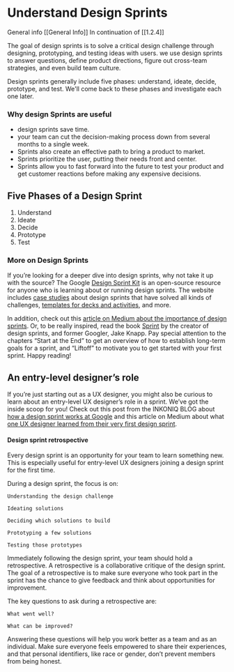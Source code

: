 # Understand Design Sprints

General info [[General Info]]
In continuation of [[1.2.4]]

The goal of design sprints is to solve a critical design challenge through designing, prototyping, and testing ideas with users. we use design sprints to answer questions, define product directions, figure out cross-team strategies, and even build team culture. 

Design sprints generally include five phases: understand, ideate, decide, prototype, and test. We'll come back to these phases and investigate each one later. 

### Why design Sprints are useful
- design sprints save time.
- your team can cut the decision-making process down from several months to a single week. 
- Sprints also create an effective path to bring a product to market. 
- Sprints prioritize the user, putting their needs front and center. 
- Sprints allow you to fast forward into the future to test your product and get customer reactions before making any expensive decisions. 
## Five Phases of a Design Sprint
1. Understand
2. Ideate
3. Decide 
4. Prototype
5. Test


### More on Design Sprints
If you’re looking for a deeper dive into design sprints, why not take it up with the source? The Google [Design Sprint Kit](https://designsprintkit.withgoogle.com/) is an open-source resource for anyone who is learning about or running design sprints. The website includes [case studies](https://designsprintkit.withgoogle.com/case-studies) about design sprints that have solved all kinds of challenges, [templates for decks and activities](https://designsprintkit.withgoogle.com/resources/overview), and more.

In addition, check out this [article on Medium about the importance of design sprints](https://uxplanet.org/whats-a-design-sprint-and-why-is-it-important-f7b826651e09#:~:text=A%20Design%20Sprint%20is%20a,and%20testing%20ideas%20with%20customers.). Or, to be really inspired, read the book [Sprint](https://www.thesprintbook.com/book) by the creator of design sprints, and former Googler, Jake Knapp. Pay special attention to the chapters “Start at the End” to get an overview of how to establish long-term goals for a sprint, and “Liftoff” to motivate you to get started with your first sprint. Happy reading!

## An entry-level designer’s role

If you’re just starting out as a UX designer, you might also be curious to learn about an entry-level UX designer’s role in a sprint. We’ve got the inside scoop for you! Check out this post from the INKONIQ BLOG about [how a design sprint works at Google](https://medium.com/inkoniq-blog/inside-a-design-sprint-workshop-at-google-3950b1654f2) and this article on Medium about what [one UX designer learned from their very first design sprint](https://uxplanet.org/3-things-i-learned-from-my-first-design-sprint-ed5d2113afad).


#### Design sprint  retrospective

Every design sprint is an opportunity for your team to learn something new. This is especially useful for entry-level UX designers joining a design sprint for the first time. 

During a design sprint, the focus is on: 

    Understanding the design challenge 

    Ideating solutions 

    Deciding which solutions to build 

    Prototyping a few solutions 

    Testing those prototypes

Immediately following the design sprint, your team should hold a retrospective. A retrospective is a collaborative critique of the design sprint. The goal of a retrospective is to make sure everyone who took part in the sprint has the chance to give feedback and think about opportunities for improvement. 

The key questions to ask during a retrospective are: 

    What went well? 

    What can be improved? 

Answering these questions will help you work better as a team and as an individual. Make sure everyone feels empowered to share their experiences, and that personal identifiers, like race or gender, don’t prevent members from being honest.
